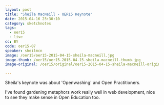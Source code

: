 ```yaml
---
layout: post
title: "Sheila MacNeill - OER15 Keynote"
date: 2015-04-16 23:30:10
category: sketchnotes
tags:
  - oer15
  - live
cc: BY
code: oer15-07
speaker: sheilmcn
image: /oer15/oer15-2015-04-15-sheila-macneill.jpg
image-thumb: /oer15/oer15-2015-04-15-sheila-macneill-thumb.jpg
image-original: /oer15/original/oer15-2015-04-15-sheila-macneill-original.jpg

---
```


Sheila's keynote was about 'Openwashing' and Open Practitioners.

I've found gardening metaphors work really well in web development, nice to see they make sense in Open Education too.

